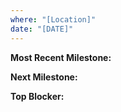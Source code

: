 ```yaml
---
where: "[Location]"
date: "[DATE]"
---
```


**Most Recent Milestone:** 

**Next Milestone:** 

**Top Blocker:**